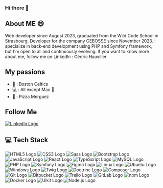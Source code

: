 ### Hi there 👋

## About ME 😄

Web developer since August 2023, graduated from the Wild Code School in Strasbourg. Developer for the company GEBOSSE since November 2023. I specialize in back-end development using PHP and Symfony framework, but I'm open to all and continuously evolving.
If you want to know more about me, follow me on LinkedIn : Cédric Hauviller

## My passions

- 🏀 : Boston Celtics
- 💻 : All except Mac 🥶
- 🍕 : Pizza Merguez


## Follow Me
[![LinkedIn Logo](https://img.shields.io/badge/LinkedIn-%230077B5.svg?logo=linkedin&logoColor=white)](https://www.linkedin.com/in/cedrichauviller)


## 💻 Tech Stack
![HTML5 Logo](https://img.shields.io/badge/HTML5-E34F26?style=for-the-badge&logo=html5&logoColor=white) ![CSS3 Logo](https://img.shields.io/badge/css3-%231572B6.svg?style=for-the-badge&logo=css3&logoColor=white) ![Sass Logo](https://img.shields.io/badge/Sass-CC6699?style=for-the-badge&logo=sass&logoColor=white) ![Bootstrap Logo](https://img.shields.io/badge/Bootstrap-563D7C?style=for-the-badge&logo=bootstrap&logoColor=white) ![JavaScript Logo](https://img.shields.io/badge/javascript-%23323330.svg?style=for-the-badge&logo=javascript&logoColor=%23FDFF1E) ![React Logo](https://img.shields.io/badge/React-61DAFB?style=for-the-badge&logo=react&logoColor=white) ![TypeScript Logo](https://img.shields.io/badge/TypeScript-007ACC?style=for-the-badge&logo=typescript&logoColor=white) ![MySQL Logo](https://img.shields.io/badge/mysql-%2300f.svg?style=for-the-badge&logo=mysql&logoColor=white) ![PHP Logo](https://img.shields.io/badge/PHP-777BB4?style=for-the-badge&logo=php&logoColor=white) ![Symfony Logo](https://img.shields.io/badge/Symfony-000000?style=for-the-badge&logo=symfony&logoColor=white) ![Figma Logo](https://img.shields.io/badge/figma-%23F24E1E.svg?style=for-the-badge&logo=figma&logoColor=white) ![Linux Logo](https://img.shields.io/badge/Linux-FCC624?style=for-the-badge&logo=linux&logoColor=black) ![Ubuntu Logo](https://img.shields.io/badge/Ubuntu-E95420?style=for-the-badge&logo=ubuntu&logoColor=white) ![Windows Logo](https://img.shields.io/badge/Windows-0078D6?style=for-the-badge&logo=windows&logoColor=white) ![Twig Logo](https://img.shields.io/badge/Twig-8FB51C?style=for-the-badge&logo=twig&logoColor=white) ![Doctrine Logo](https://img.shields.io/badge/Doctrine-326CE5?style=for-the-badge&logo=doctrine&logoColor=white) ![Composer Logo](https://img.shields.io/badge/Composer-885630?style=for-the-badge&logo=composer&logoColor=white) ![Git Logo](https://img.shields.io/badge/Git-F05032?style=for-the-badge&logo=git&logoColor=white) ![Bitbucket Logo](https://img.shields.io/badge/Bitbucket-0052CC?style=for-the-badge&logo=bitbucket&logoColor=white) ![Trello Logo](https://img.shields.io/badge/Trello-0052CC?style=for-the-badge&logo=trello&logoColor=white) ![GitLab Logo](https://img.shields.io/badge/GitLab-FCA121?style=for-the-badge&logo=gitlab&logoColor=white) ![npm Logo](https://img.shields.io/badge/npm-CB3837?style=for-the-badge&logo=npm&logoColor=white) ![Docker Logo](https://img.shields.io/badge/Docker-2496ED?style=for-the-badge&logo=docker&logoColor=white) ![UIkit Logo](https://img.shields.io/badge/UIkit-2396F3?style=for-the-badge&logo=uikit&logoColor=white) ![Node.js Logo](https://img.shields.io/badge/Node.js-43853D?style=for-the-badge&logo=node.js&logoColor=white)



<!--
**HauvillerCedric/HauvillerCedric** is a ✨ _special_ ✨ repository because its `README.md` (this file) appears on your GitHub profile.

Here are some ideas to get you started:

- 🔭 I’m currently working on ...
- 🌱 I’m currently learning ...
- 👯 I’m looking to collaborate on ...
- 🤔 I’m looking for help with ...
- 💬 Ask me about ...
- 📫 How to reach me: ...
- 😄 Pronouns: ...
- ⚡ Fun fact: ...
-->
